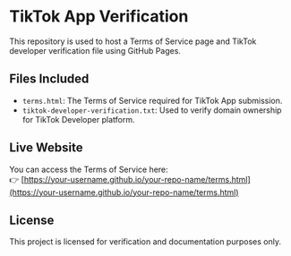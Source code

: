 # TikTok App Verification

This repository is used to host a Terms of Service page and TikTok developer verification file using GitHub Pages.

## Files Included

- `terms.html`: The Terms of Service required for TikTok App submission.
- `tiktok-developer-verification.txt`: Used to verify domain ownership for TikTok Developer platform.

## Live Website

You can access the Terms of Service here:  
👉 [https://your-username.github.io/your-repo-name/terms.html](https://your-username.github.io/your-repo-name/terms.html)

## License

This project is licensed for verification and documentation purposes only.
